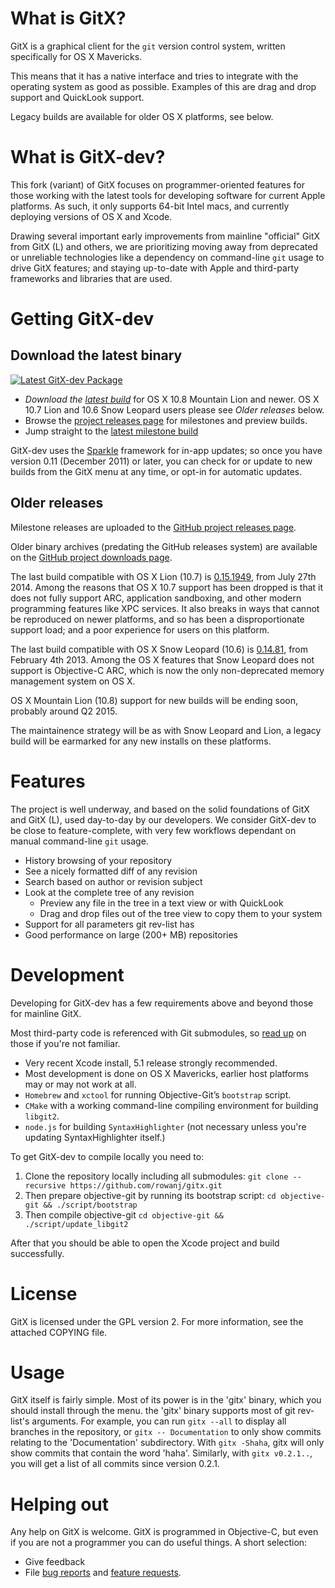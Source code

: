 # What is GitX?

GitX is a graphical client for the `git` version control system, written
specifically for OS X Mavericks.

This means that it has a native interface and tries to integrate with the
operating system as good as possible. Examples of this are drag and drop
support and QuickLook support.

Legacy builds are available for older OS X platforms, see below.

# What is GitX-dev?

This fork (variant) of GitX focuses on programmer-oriented features for those
working with the latest tools for developing software for current Apple platforms.
As such, it only supports 64-bit Intel macs, and currently deploying versions of OS X and Xcode.

Drawing several important early improvements from mainline "official" GitX 
from GitX (L) and others, we are prioritizing moving away from deprecated
or unreliable technologies like a dependency on command-line `git` usage
to drive GitX features; and staying up-to-date with Apple and third-party
frameworks and libraries that are used.

# Getting GitX-dev

## Download the latest binary

[![Latest GitX-dev Package](http://rowanj.github.io/gitx/images/Download.png)](http://builds.phere.net/GitX/development/GitX-dev.dmg)

* *Download the [latest build](http://builds.phere.net/GitX/development/GitX-dev.dmg)* for OS X 10.8 Mountain Lion and newer.  OS X 10.7 Lion and 10.6 Snow Leopard users please see *Older releases* below.
* Browse the [project releases page](https://github.com/rowanj/gitx/releases) for milestones and preview builds.
* Jump straight to the [latest milestone build](https://github.com/rowanj/gitx/releases/latest)

GitX-dev uses the [Sparkle](http://sparkle.andymatuschak.org/) framework for in-app updates; so once you have version 0.11 (December 2011) or later, you can check for or update to new builds from the GitX menu at any time, or opt-in for automatic updates.

## Older releases

Milestone releases are uploaded to the [GitHub project releases page](https://github.com/rowanj/gitx/releases).

Older binary archives (predating the GitHub releases system) are available on the [GitHub project downloads page](https://github.com/rowanj/gitx/downloads).

The last build compatible with OS X Lion (10.7) is [0.15.1949](http://builds.phere.net/GitX/development/GitX-dev-1949.dmg), from July 27th 2014.  Among the reasons that OS X 10.7 support has been dropped is that it does not fully support ARC, application sandboxing, and other modern programming features like XPC services.  It also breaks in ways that cannot be reproduced on newer platforms, and so has been a disproportionate support load; and a poor experience for users on this platform.

The last build compatible with OS X Snow Leopard (10.6) is [0.14.81](http://builds.phere.net/GitX/development/GitX-dev-81.dmg), from February 4th 2013.  Among the OS X features that Snow Leopard does not support is Objective-C ARC, which is now the only non-deprecated memory management system on OS X.

OS X Mountain Lion (10.8) support for new builds will be ending soon, probably around Q2 2015.

The maintainence strategy will be as with Snow Leopard and Lion,
a legacy build will be earmarked for any new installs on these platforms.


# Features

The project is well underway, and based on the solid foundations of GitX and
GitX (L), used day-to-day by our developers.  We consider GitX-dev to be
close to feature-complete, with very few workflows dependant on manual
command-line `git` usage.

  * History browsing of your repository
  * See a nicely formatted diff of any revision
  * Search based on author or revision subject
  * Look at the complete tree of any revision
    * Preview any file in the tree in a text view or with QuickLook
    * Drag and drop files out of the tree view to copy them to your system
  * Support for all parameters git rev-list has
  * Good performance on large (200+ MB) repositories

# Development

Developing for GitX-dev has a few requirements above and beyond those
for mainline GitX.

Most third-party code is referenced with Git submodules, so [read up](http://book.git-scm.com/5_submodules.html) on those if you're not familiar.

  * Very recent Xcode install, 5.1 release strongly recommended.
  * Most development is done on OS X Mavericks, earlier host platforms may or may not work at all.
  * `Homebrew` and `xctool` for running Objective-Git’s `bootstrap` script.
  * `CMake` with a working command-line compiling environment for building `libgit2`.
  * `node.js` for building `SyntaxHighlighter` (not necessary unless you're updating SyntaxHighlighter itself.)

To get GitX-dev to compile locally you need to:

  1. Clone the repository locally including all submodules: `git clone --recursive https://github.com/rowanj/gitx.git`
  2. Then prepare objective-git by running its bootstrap script: `cd objective-git && ./script/bootstrap`
  3. Then compile objective-git `cd objective-git && ./script/update_libgit2`

After that you should be able to open the Xcode project and build successfully.

# License

GitX is licensed under the GPL version 2. For more information, see the attached COPYING file.

# Usage

GitX itself is fairly simple. Most of its power is in the 'gitx' binary, which
you should install through the menu. the 'gitx' binary supports most of git
rev-list's arguments. For example, you can run `gitx --all` to display all
branches in the repository, or `gitx -- Documentation` to only show commits
relating to the 'Documentation' subdirectory. With `gitx -Shaha`, gitx will
only show commits that contain the word 'haha'. Similarly, with `gitx
v0.2.1..`, you will get a list of all commits since version 0.2.1.

# Helping out

Any help on GitX is welcome. GitX is programmed in Objective-C, but even if
you are not a programmer you can do useful things. A short selection:

  * Give feedback
  * File [bug reports](https://github.com/rowanj/gitx/issues?labels=Bug) and [feature requests](https://github.com/rowanj/gitx/issues?labels=Feature).
